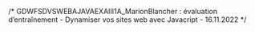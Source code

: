 /* GDWFSDVSWEBAJAVAEXAIII1A_MarionBlancher : évaluation d’entraînement - Dynamiser vos sites web avec Javacript - 16.11.2022 */
